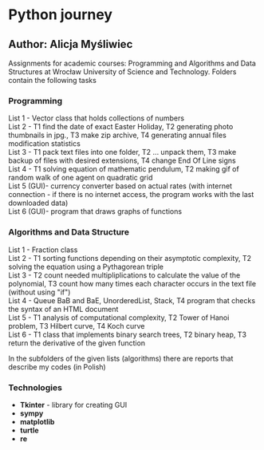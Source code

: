 # Python journey
## Author: Alicja Myśliwiec

Assignments for academic courses: Programming and Algorithms and Data Structures at Wrocław University of Science and Technology. 
Folders contain the following tasks

### Programming
List 1 - Vector class that holds collections of numbers<br />
List 2 - T1 find the date of exact Easter Holiday, T2 generating photo thumbnails in jpg., T3 make zip archive, T4 generating annual files modification statistics<br />
List 3 - T1 pack text files into one folder, T2 ... unpack them, T3 make backup of files with desired extensions, T4 change End Of Line signs <br />
List 4 - T1 solving equation of mathematic pendulum, T2 making gif of random walk of one agent on quadratic grid <br />
List 5 (GUI)- currency converter based on actual rates (with internet connection - if there is no internet access, the program works with the last downloaded data)<br />
List 6 (GUI)- program that draws graphs of functions<br />

### Algorithms and Data Structure
List 1 - Fraction class <br />
List 2 - T1 sorting functions depending on their asymptotic complexity, T2 solving the equation using a Pythagorean triple<br />
List 3 - T2 count needed multipliplications to calculate the value of the polynomial, T3 count how many times each character occurs in the text file (without using "if")<br />
List 4 - Queue BaB and BaE, UnorderedList, Stack, T4 program that checks the syntax of an HTML document<br />
List 5 - T1 analysis of computational complexity, T2 Tower of Hanoi problem, T3 Hilbert curve, T4 Koch curve<br />
List 6 - T1 class that implements binary search trees, T2 binary heap, T3 return the derivative of the given function<br /> 

In the subfolders of the given lists (algorithms) there are reports that describe my codes (in Polish)

### Technologies
- **Tkinter** - library for creating GUI
- **sympy**
- **matplotlib**
- **turtle**
- **re**
